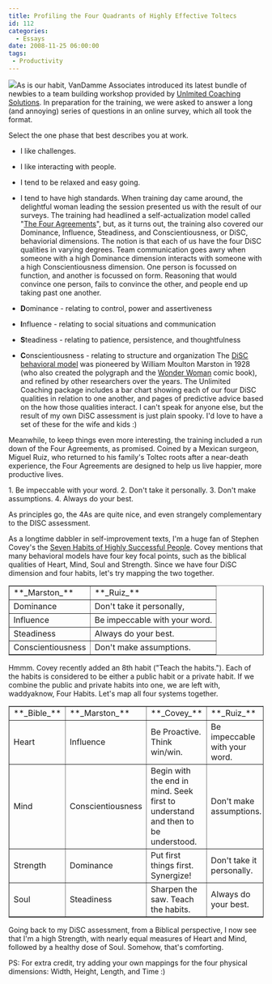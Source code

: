 ```yaml
---
title: Profiling the Four Quadrants of Highly Effective Toltecs
id: 112
categories:
  - Essays
date: 2008-11-25 06:00:00
tags:
 - Productivity
---
```


[![](https://tedhusted.files.wordpress.com/2008/11/96609-unlimitedcoaching.jpg?w=171)](https://tedhusted.files.wordpress.com/2008/11/96609-unlimitedcoaching.jpg)As is our habit, VanDamme Associates introduced its latest bundle of newbies to a team building workshop provided by [Unlmited Coaching Solutions](http://www.unlimitedcoaching.com/ "Unlmited Coaching Solutions"). In preparation for the training, we were asked to answer a long (and annoying) series of questions in an online survey, which all took the format.

Select the one phase that best describes you at work.

*   I like challenges.
*   I like interacting with people.
*   I tend to be relaxed and easy going.
*   I tend to have high standards.
When training day came around, the delightful woman leading the session presented us with the result of our surveys. The training had headlined a self-actualization model called "[The Four Agreements](http://en.wikipedia.org/wiki/Four_Agreements "The Four Agreements")", but, as it turns out, the training also covered our Dominance, Influence, Steadiness, and Conscientiousness, or DiSC, behaviorial dimensions. The notion is that each of us have the four DiSC qualities in varying degrees. Team communication goes awry when someone with a high Dominance dimension interacts with someone with a high Conscientiousness dimension. One person is focussed on function, and another is focussed on form. Reasoning that would convince one person, fails to convince the other, and people end up taking past one another.

*   **D**ominance - relating to control, power and assertiveness
*   **I**nfluence - relating to social situations and communication
*   **S**teadiness - relating to patience, persistence, and thoughtfulness
*   **C**onscientiousness - relating to structure and organization
The [DiSC behavioral model](http://en.wikipedia.org/wiki/DISC_assessment "DiSC behavioral model") was pioneered by William Moulton Marston in 1928 (who also created the polygraph and the [Wonder Woman](http://en.wikipedia.org/wiki/Wonder_woman "Wonder Woman") comic book), and refined by other researchers over the years. The Unlimited Coaching package includes a bar chart showing each of our four DiSC qualities in relation to one another, and pages of predictive advice based on the how those qualities interact. I can't speak for anyone else, but the result of my own DiSC assessment is just plain spooky. I'd love to have a set of these for the wife and kids :)

Meanwhile, to keep things even more interesting, the training included a run down of the Four Agreements, as promised. Coined by a Mexican surgeon, Miguel Ruiz, who returned to his family's Toltec roots after a near-death experience, the Four Agreements are designed to help us live happier, more productive lives.

1\. Be impeccable with your word.
2\. Don't take it personally.
3\. Don't make assumptions.
4\. Always do your best.

As principles go, the 4As are quite nice, and even strangely complementary to the DISC assessment.

As a longtime dabbler in self-improvement texts, I'm a huge fan of Stephen Covey's the [Seven Habits of Highly Successful People](http://www.jroller.com/TedHusted/entry/habits "Seven Habits of Highly Successful People"). Covey mentions that many behavioral models have four key focal points, such as the biblical qualities of Heart, Mind, Soul and Strength. Since we have four DiSC dimension and four habits, let's try mapping the two together.
<table border="1" cellspacing="4">
<tbody>
<tr>
<td>**_Marston_**</td>
<td>**_Ruiz_**</td>
</tr>
<tr>
<td>Dominance</td>
<td>Don't take it personally,</td>
</tr>
<tr>
<td>Influence</td>
<td>Be impeccable with your word.</td>
</tr>
<tr>
<td>Steadiness</td>
<td>Always do your best.</td>
</tr>
<tr>
<td>Conscientiousness</td>
<td>Don't make assumptions.</td>
</tr>
</tbody>
</table>
Hmmm. Covey recently added an 8th habit ("Teach the habits."). Each of the habits is considered to be either a public habit or a private habit. If we combine the public and private habits into one, we are left with, waddyaknow, Four Habits. Let's map all four systems together.
<table border="1" cellspacing="4">
<tbody>
<tr>
<td>**_Bible_**</td>
<td>**_Marston_**</td>
<td>**_Covey_**</td>
<td>**_Ruiz_**</td>
</tr>
<tr>
<td>Heart</td>
<td>Influence</td>
<td>Be Proactive. Think win/win.</td>
<td>Be impeccable with your word.</td>
</tr>
<tr>
<td>Mind</td>
<td>Conscientiousness</td>
<td>Begin with the end in mind. Seek first to understand and then to be understood.</td>
<td>Don't make assumptions.</td>
</tr>
<tr>
<td>Strength</td>
<td>Dominance</td>
<td>Put first things first. Synergize!</td>
<td>Don't take it personally.</td>
</tr>
<tr>
<td>Soul</td>
<td>Steadiness</td>
<td>Sharpen the saw. Teach the habits.</td>
<td>Always do your best.</td>
</tr>
</tbody>
</table>
Going back to my DiSC assessment, from a Biblical perspective, I now see that I'm a high Strength, with nearly equal measures of Heart and Mind, followed by a healthy dose of Soul. Somehow, that's comforting.

PS: For extra credit, try adding your own mappings for the four physical dimensions: Width, Height, Length, and Time :)